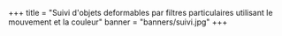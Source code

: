 +++
title = "Suivi d'objets deformables par filtres particulaires utilisant le mouvement et la couleur"
banner = "banners/suivi.jpg"
+++
